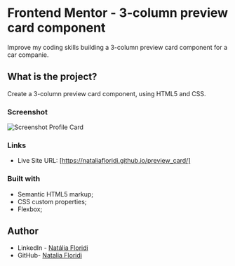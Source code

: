 # Frontend Mentor - 3-column preview card component

Improve my coding skills building a 3-column preview card component for a car companie.

## What is the project?

Create a 3-column preview card component, using HTML5 and CSS.

### Screenshot

![Screenshot Profile Card]()

### Links

- Live Site URL: [https://nataliafloridi.github.io/preview_card/]

### Built with

- Semantic HTML5 markup;
- CSS custom properties;
- Flexbox;

## Author

- LinkedIn - [Natália Floridi](https://www.linkedin.com/in/natalia-floridi/)
- GitHub- [Natalia Floridi](https://github.com/NataliaFloridi/)
